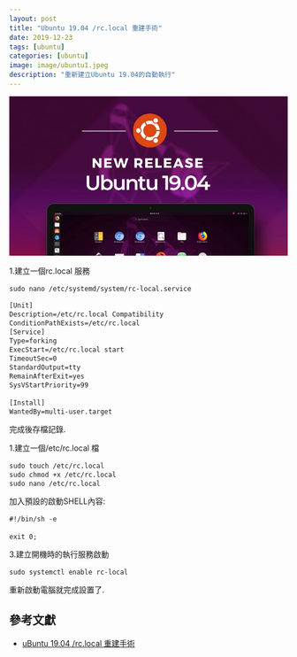 ```yaml
---
layout: post
title: "Ubuntu 19.04 /rc.local 重建手術"
date: 2019-12-23
tags: [ubuntu]
categories: [ubuntu]
image: image/ubuntu1.jpeg
description: "重新建立Ubuntu 19.04的自動執行"
---
```

![](/image/ubuntu1.jpeg)

1.建立一個rc.local 服務

```
sudo nano /etc/systemd/system/rc-local.service
```

```
[Unit]
Description=/etc/rc.local Compatibility
ConditionPathExists=/etc/rc.local
[Service]
Type=forking
ExecStart=/etc/rc.local start
TimeoutSec=0
StandardOutput=tty
RemainAfterExit=yes
SysVStartPriority=99

[Install]
WantedBy=multi-user.target
```
完成後存檔記錄.


1.建立一個/etc/rc.local 檔
```
sudo touch /etc/rc.local
sudo chmod +x /etc/rc.local
sudo nano /etc/rc.local
```

加入預設的啟動SHELL內容:
```
#!/bin/sh -e

exit 0;
```

3.建立開機時的執行服務啟動
```
sudo systemctl enable rc-local
```
重新啟動電腦就完成設置了.

## 參考文獻
* [uBuntu 19.04 /rc.local 重建手術](https://www.php5.idv.tw/wordpress/?p=650)